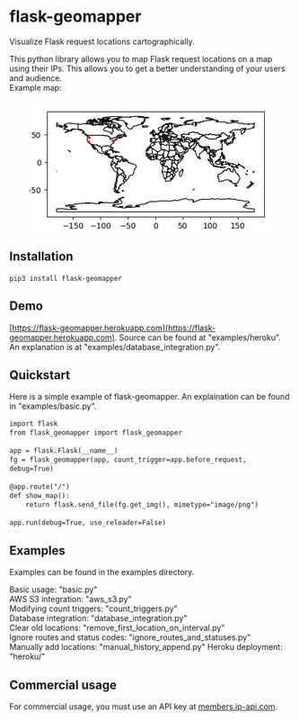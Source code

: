 # flask-geomapper
Visualize Flask request locations cartographically.

This python library allows you to map Flask request locations on a map using their IPs. This allows you to get a better understanding of your users and audience. \
Example map:

<p align="center">
    <img src="images/example_map.png">
</p>

## Installation

    pip3 install flask-geomapper

## Demo
[https://flask-geomapper.herokuapp.com](https://flask-geomapper.herokuapp.com). Source can be found at "examples/heroku". An explanation is at "examples/database_integration.py".

## Quickstart
Here is a simple example of flask-geomapper. An explaination can be found in "examples/basic.py".

    import flask
    from flask_geomapper import flask_geomapper

    app = flask.Flask(__name__)
    fg = flask_geomapper(app, count_trigger=app.before_request, debug=True) 

    @app.route("/")
    def show_map():
        return flask.send_file(fg.get_img(), mimetype="image/png")

    app.run(debug=True, use_reloader=False)

## Examples
Examples can be found in the examples directory.

Basic usage: "basic.py" \
AWS S3 integration: "aws_s3.py" \
Modifying count triggers: "count_triggers.py" \
Database integration: "database_integration.py" \
Clear old locations: "remove_first_location_on_interval.py" \
Ignore routes and status codes: "ignore_routes_and_statuses.py" \
Manually add locations: "manual_history_append.py"
Heroku deployment: "heroku/"

## Commercial usage
For commercial usage, you must use an API key at [members.ip-api.com](https://members.ip-api.com). 